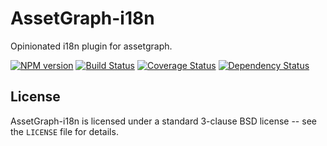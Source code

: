 # AssetGraph-i18n

Opinionated i18n plugin for assetgraph.

[![NPM version](https://badge.fury.io/js/assetgraph-i18n.svg)](http://badge.fury.io/js/assetgraph-i18n)
[![Build Status](https://travis-ci.org/assetgraph/assetgraph-i18n.svg?branch=master)](https://travis-ci.org/assetgraph/assetgraph-i18n)
[![Coverage Status](https://coveralls.io/repos/assetgraph/assetgraph-i18n/badge.svg)](https://coveralls.io/r/assetgraph/assetgraph-i18n)
[![Dependency Status](https://david-dm.org/assetgraph/assetgraph-i18n.svg)](https://david-dm.org/assetgraph/assetgraph-i18n)

## License

AssetGraph-i18n is licensed under a standard 3-clause BSD license
-- see the `LICENSE` file for details.
